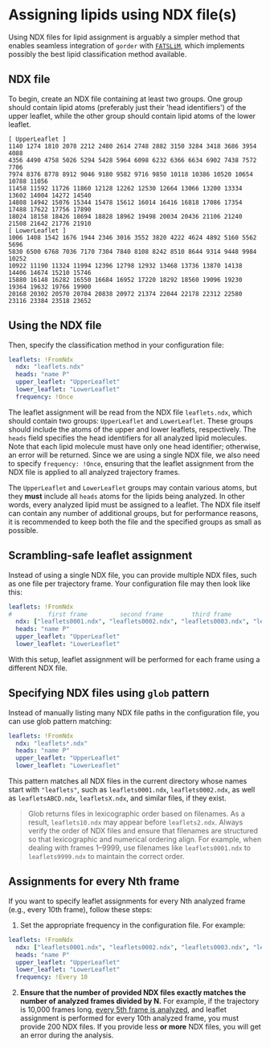 # Assigning lipids using NDX file(s)

Using NDX files for lipid assignment is arguably a simpler method that enables seamless integration of `gorder` with [`FATSLiM`](https://fatslim.github.io/), which implements possibly the best lipid classification method available.

## NDX file

To begin, create an NDX file containing at least two groups. One group should contain lipid atoms (preferably just their 'head identifiers') of the upper leaflet, while the other group should contain lipid atoms of the lower leaflet. 

```
[ UpperLeaflet ]
1140 1274 1810 2078 2212 2480 2614 2748 2882 3150 3284 3418 3686 3954 4088
4356 4490 4758 5026 5294 5428 5964 6098 6232 6366 6634 6902 7438 7572 7706
7974 8376 8778 8912 9046 9180 9582 9716 9850 10118 10386 10520 10654 10788 11056
11458 11592 11726 11860 12128 12262 12530 12664 13066 13200 13334 13602 14004 14272 14540
14808 14942 15076 15344 15478 15612 16014 16416 16818 17086 17354 17488 17622 17756 17890
18024 18158 18426 18694 18828 18962 19498 20034 20436 21106 21240 21508 21642 21776 21910
[ LowerLeaflet ]
1006 1408 1542 1676 1944 2346 3016 3552 3820 4222 4624 4892 5160 5562 5696
5830 6500 6768 7036 7170 7304 7840 8108 8242 8510 8644 9314 9448 9984 10252
10922 11190 11324 11994 12396 12798 12932 13468 13736 13870 14138 14406 14674 15210 15746
15880 16148 16282 16550 16684 16952 17220 18292 18560 19096 19230 19364 19632 19766 19900
20168 20302 20570 20704 20838 20972 21374 22044 22178 22312 22580 23116 23384 23518 23652
```

## Using the NDX file

Then, specify the classification method in your configuration file:

```yaml
leaflets: !FromNdx
  ndx: "leaflets.ndx"
  heads: "name P"
  upper_leaflet: "UpperLeaflet"
  lower_leaflet: "LowerLeaflet"
  frequency: !Once
```

The leaflet assignment will be read from the NDX file `leaflets.ndx`, which should contain two groups: `UpperLeaflet` and `LowerLeaflet`. These groups should include the atoms of the upper and lower leaflets, respectively. The `heads` field specifies the head identifiers for all analyzed lipid molecules. Note that each lipid molecule must have only one head identifier; otherwise, an error will be returned. Since we are using a single NDX file, we also need to specify `frequency: !Once`, ensuring that the leaflet assignment from the NDX file is applied to all analyzed trajectory frames.

The `UpperLeaflet` and `LowerLeaflet` groups may contain various atoms, but they **must** include all `heads` atoms for the lipids being analyzed. In other words, every analyzed lipid must be assigned to a leaflet. The NDX file itself can contain any number of additional groups, but for performance reasons, it is recommended to keep both the file and the specified groups as small as possible.

## Scrambling-safe leaflet assignment

Instead of using a single NDX file, you can provide multiple NDX files, such as one file per trajectory frame. Your configuration file may then look like this:

```yaml
leaflets: !FromNdx
#          first frame         second frame        third frame         fourth frame
  ndx: ["leaflets0001.ndx", "leaflets0002.ndx", "leaflets0003.ndx", "leaflets0004.ndx", (...)]
  heads: "name P"
  upper_leaflet: "UpperLeaflet"
  lower_leaflet: "LowerLeaflet"
```

With this setup, leaflet assignment will be performed for each frame using a different NDX file.

## Specifying NDX files using `glob` pattern

Instead of manually listing many NDX file paths in the configuration file, you can use glob pattern matching:

```yaml
leaflets: !FromNdx
  ndx: "leaflets*.ndx"
  heads: "name P"
  upper_leaflet: "UpperLeaflet"
  lower_leaflet: "LowerLeaflet"
```

This pattern matches all NDX files in the current directory whose names start with `"leaflets"`, such as `leaflets0001.ndx`, `leaflets0002.ndx`, as well as `leafletsABCD.ndx`, `leafletsX.ndx`, and similar files, if they exist.

> Glob returns files in lexicographic order based on filenames. As a result, `leaflets10.ndx` may appear before `leaflets2.ndx`. Always verify the order of NDX files and ensure that filenames are structured so that lexicographic and numerical ordering align. For example, when dealing with frames 1–9999, use filenames like `leaflets0001.ndx` to `leaflets9999.ndx` to maintain the correct order.

## Assignments for every Nth frame

If you want to specify leaflet assignments for every Nth analyzed frame (e.g., every 10th frame), follow these steps:

1. Set the appropriate frequency in the configuration file. For example:
  ```yaml
  leaflets: !FromNdx
    ndx: ["leaflets0001.ndx", "leaflets0002.ndx", "leaflets0003.ndx", "leaflets0004.ndx", (...)]
    heads: "name P"
    upper_leaflet: "UpperLeaflet"
    lower_leaflet: "LowerLeaflet"
    frequency: !Every 10
  ```

2. **Ensure that the number of provided NDX files exactly matches the number of analyzed frames divided by N.** For example, if the trajectory is 10,000 frames long, [every 5th frame is analyzed](timerange.md), and leaflet assignment is performed for every 10th analyzed frame, you must provide 200 NDX files. If you provide less **or more** NDX files, you will get an error during the analysis.